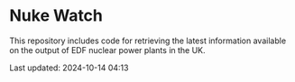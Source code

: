 # Nuke Watch

This repository includes code for retrieving the latest information available on the output of EDF nuclear power plants in the UK.

Last updated: 2024-10-14 04:13